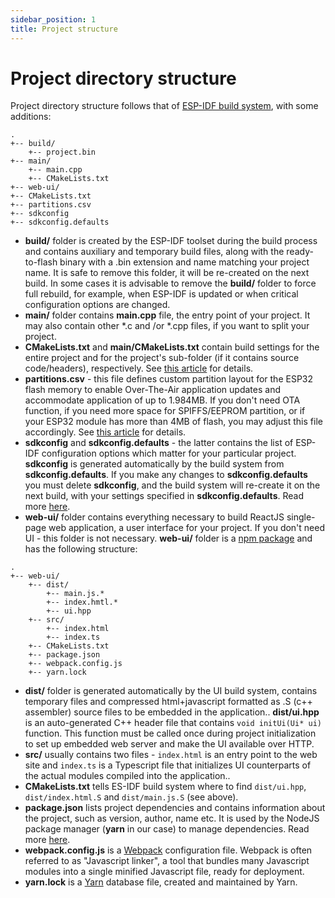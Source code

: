 ```yaml
---
sidebar_position: 1
title: Project structure
---
```

# Project directory structure

Project directory structure follows that of [ESP-IDF build system](//docs.espressif.com/projects/esp-idf/en/latest/esp32/api-guides/build-system.html#example-project), with some additions:

```
.
+-- build/
    +-- project.bin
+-- main/
    +-- main.cpp
    +-- CMakeLists.txt
+-- web-ui/
+-- CMakeLists.txt
+-- partitions.csv
+-- sdkconfig
+-- sdkconfig.defaults
```

* **build/** folder is created by the ESP-IDF toolset during the build process and contains auxiliary and temporary build files, along with the ready-to-flash binary with a .bin extension and name matching your project name. It is safe to remove this folder, it will be re-created on the next build. In some cases it is advisable to remove the **build/** folder to force full rebuild, for example, when ESP-IDF is updated or when critical configuration options are changed.
* **main/** folder contains **main.cpp** file, the entry point of your project. It may also contain other *.c and /or *.cpp files, if you want to split your project. 
* **CMakeLists.txt** and **main/CMakeLists.txt** contain build settings for the entire project and for the project's sub-folder (if it contains source code/headers), respectively. See [this article](//docs.espressif.com/projects/esp-idf/en/latest/esp32/api-guides/build-system.html#project-cmakelists-file) for details.
* **partitions.csv** - this file defines custom partition layout for the ESP32 flash memory to enable Over-The-Air application updates and accommodate application of up to 1.984MB. If you don't need OTA function, if you need more space for SPIFFS/EEPROM partition, or if your ESP32 module has more than 4MB of flash, you may adjust this file accordingly. See [this article](//docs.espressif.com/projects/esp-idf/en/latest/esp32/api-guides/partition-tables.html) for details.
* **sdkconfig** and **sdkconfig.defaults** - the latter contains the list of ESP-IDF configuration options which matter for your particular project. **sdkconfig** is generated automatically by the build system from **sdkconfig.defaults**. If you make any changes to **sdkconfig.defaults** you must delete **sdkconfig**, and the build system will re-create it on the next build, with your settings specified in **sdkconfig.defaults**. Read more [here](//docs.espressif.com/projects/esp-idf/en/latest/esp32/api-reference/kconfig.html#using-sdkconfig-defaults).
* **web-ui/** folder contains everything necessary to build ReactJS single-page web application, a user interface for your project. If you don't need UI - this folder is not necessary. **web-ui/** folder is a [npm package](//docs.npmjs.com/about-packages-and-modules) and has the following structure:


```
.
+-- web-ui/
    +-- dist/
        +-- main.js.*
        +-- index.hmtl.*
        +-- ui.hpp
    +-- src/
        +-- index.html
        +-- index.ts
    +-- CMakeLists.txt
    +-- package.json
    +-- webpack.config.js
    +-- yarn.lock

```
* **dist/** folder is generated automatically by the UI build system, contains temporary files and compressed html+javascript formatted as .S (c++ assembler) source files to be embedded in the application.. **dist/ui.hpp** is an auto-generated C++ header file that contains `void initUi(Ui* ui)` function. This function must be called once during project initialization to set up embedded web server and make the UI available over HTTP.
* **src/** usually contains two files - `index.html` is an entry point to the web site and `index.ts` is a Typescript file that initializes UI counterparts of the actual modules compiled into the application..
* **CMakeLists.txt** tells ES-IDF build system where to find `dist/ui.hpp`, `dist/index.html.S` and  `dist/main.js.S` (see above).
* **package.json** lists project dependencies and contains information about the project, such as version, author, name etc. It is used by the NodeJS package manager (**yarn** in our case) to manage dependencies. Read more [here](//nodejs.org/en/knowledge/getting-started/npm/what-is-the-file-package-json/).
* **webpack.config.js** is a [Webpack](//webpack.js.org/) configuration file. Webpack is often referred to as "Javascript linker", a tool that bundles many Javascript modules into a single minified Javascript file, ready for deployment.
* **yarn.lock** is a [Yarn](//yarnpkg.com) database file, created and maintained by Yarn.